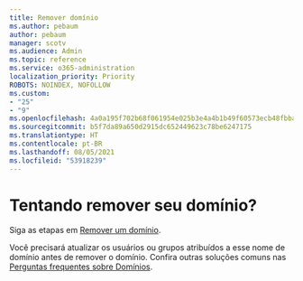 ```yaml
---
title: Remover domínio
ms.author: pebaum
author: pebaum
manager: scotv
ms.audience: Admin
ms.topic: reference
ms.service: o365-administration
localization_priority: Priority
ROBOTS: NOINDEX, NOFOLLOW
ms.custom:
- "25"
- "9"
ms.openlocfilehash: 4a0a195f702b68f061954e025b3e4a4b1b49f60573ecb48fbbaaa6920a58f3f3
ms.sourcegitcommit: b5f7da89a650d2915dc652449623c78be6247175
ms.translationtype: HT
ms.contentlocale: pt-BR
ms.lasthandoff: 08/05/2021
ms.locfileid: "53918239"
---
```

# <a name="trying-to-remove-your-domain"></a>Tentando remover seu domínio?

Siga as etapas em [Remover um domínio](/microsoft-365/admin/get-help-with-domains/remove-a-domain).
  
Você precisará atualizar os usuários ou grupos atribuídos a esse nome de domínio antes de remover o domínio. Confira outras soluções comuns nas [Perguntas frequentes sobre Domínios](/microsoft-365/admin/setup/domains-faq).
  